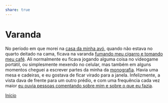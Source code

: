 ```yaml
---  
share: true  
---  
```

# Varanda  
  
No período em que morei na [casa da minha avó,](Casa%20da%20Avó) quando não estava no quarto deitado na cama, ficava na varanda [fumando meu cigarro e tomando meu café](Café%20e%20Cigarro). Ali normalmente eu ficava jogando alguma coisa no videogame portátil, ou simplesmente mexendo no celular, mas também em alguns momentos cheguei a escrever partes da minha da [monografia](Monografia). Havia uma mesa e cadeiras, e eu gostava de ficar virado para a janela. Infelizmente, a vista dava de frente para um outro prédio, e com uma frequência cada vez maior [eu ouvia pessoas comentando sobre mim e sobre o que eu fazia](Vozes).   
  
[Início](Início)